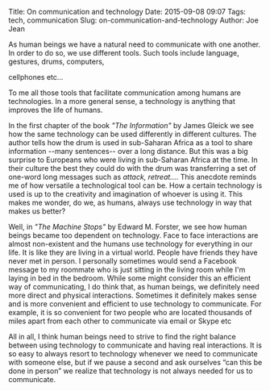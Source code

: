 Title: On communication and technology
Date: 2015-09-08 09:07
Tags: tech, communication
Slug: on-communication-and-technology
Author: Joe Jean

As human beings we have a natural need to communicate with one another. In order to do so, we use different tools. Such tools include language, gestures, drums, computers,
<!-- PELICAN_END_SUMMARY --> cellphones etc...
To me all those tools that facilitate communication among humans are technologies. In a more general sense, a technology is anything that improves the life of humans. 

In the first chapter of the book *"The Information"* by James Gleick we see how the same technology can be used differently in different cultures. The author tells how the drum is used in sub-Saharan Africa as a tool to share information --many sentences-- over a long distance. But this was a big surprise to Europeans who were living in sub-Saharan Africa at the time. In their culture the best they could do with the drum was transferring a set of one-word long messages such as *attack, retreat...*. This anecdote reminds me of how versatile a technological tool can be. How a certain technology is used is up to the creativity and imagination of whoever is using it. This makes me wonder, do we, as humans, always use technology in way that makes us better? 

Well, in *"The Machine Stops"* by Edward M. Forster, we see how human beings became too dependent on technology. Face to face interactions are almost non-existent and the humans use technology for everything in our life. It is like they are living in a virtual world. People have friends they have never met in person. I personally sometimes would send a Facebook message to my roommate who is just sitting in the living room while I'm laying in bed in the bedroom. While some might consider this an efficient way of communicating, I do think that, as human beings, we definitely need more direct and physical interactions. Sometimes it definitely makes sense and is more   convenient and efficient to use technology to communicate. For example, it is so convenient for two people who are located thousands of miles apart from each other to communicate via email or Skype etc

All in all, I think human beings need to strive to find the right balance between using technology to communicate and having real interactions. It is so easy to always resort to technology whenever we need to communicate with someone else, but if we pause a second and ask ourselves “can this be done in person” we realize that technology is not always needed for us to communicate.